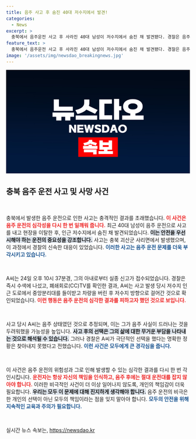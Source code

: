 ```yaml
---
title: 음주 사고 후 숨진 40대 저수지에서 발견!
categories:
  - News
excerpt: >
  충북에서 음주운전 사고 후 사라진 40대 남성이 저수지에서 숨진 채 발견됐다. 경찰은 음주 사실이 밝혀질까 두려워 도주했을 가능성을 조사 중, 극단적 선택은 확인되지 않아 더욱 안타까움을 주고 있다.
feature_text: >
  충북에서 음주운전 사고 후 사라진 40대 남성이 저수지에서 숨진 채 발견됐다. 경찰은 음주 사실이 밝혀질까 두려워 도주했을 가능성을 조사 중, 극단적 선택은 확인되지 않아 더욱 안타까움을 주고 있다.
image: '/assets/img/newsdao_breakingnews.jpg'
---
```


<p><img src="/assets/img/newsdao_breakingnews.jpg" alt="implanttips 속보" /></p>

<h2 data-ke-size="size26">충북 음주 운전 사고 및 사망 사건</h2>

<p data-ke-size="size16">&nbsp;</p>

<p>충북에서 발생한 음주 운전으로 인한 사고는 충격적인 결과를 초래했습니다. <b><span style="color: #ee2323;">이 사건은 음주 운전의 심각성을 다시 한 번 일깨워 줍니다.</span></b> 최근 40대 남성이 음주 운전으로 사고를 내고 현장을 이탈한 후, 인근 저수지에서 숨진 채 발견되었습니다. <b><span style="background-color: #21538527;">이는 안전을 우선시해야 하는 운전의 중요성을 강조합니다.</span></b> 사고는 충북 괴산군 사리면에서 발생했으며, 이 과정에서 경찰의 신속한 대응이 있었습니다. <b><span style="color: #1a5490;">이러한 사고는 음주 운전 문제를 더욱 부각시키고 있습니다.</span></b></p>

<p data-ke-size="size16">&nbsp;</p>

<p>A씨는 24일 오후 10시 37분경, 그의 아내로부터 실종 신고가 접수되었습니다. 경찰은 즉시 수색에 나섰고, 폐쇄회로(CC)TV를 확인한 결과, A씨는 사고 발생 당시 저수지 인근 도로에서 중앙분리대를 들이받고 차량을 버린 후 저수지 방향으로 걸어간 것으로 확인되었습니다. <b><span style="color: #ee2323;">이런 행동은 음주 운전의 심각한 결과를 피하고자 했던 것으로 보입니다.</span></b></p>

<p data-ke-size="size16">&nbsp;</p>

<p>사고 당시 A씨는 음주 상태였던 것으로 추정되며, 이는 그가 음주 사실이 드러나는 것을 두려워했을 가능성을 높입니다. <b><span style="background-color: #21538527;">사고 후의 선택은 그의 삶에 대한 무거운 부담을 나타내는 것으로 해석될 수 있습니다.</span></b> 그러나 경찰은 A씨가 극단적인 선택을 했다는 명확한 정황은 찾아내지 못했다고 전했습니다. <b><span style="color: #1a5490;">이런 사건은 모두에게 큰 경각심을 줍니다.</span></b></p>

<p data-ke-size="size16">&nbsp;</p>

<p>이 사건은 음주 운전의 위험성과 그로 인해 발생할 수 있는 심각한 결과를 다시 한 번 각인시킵니다. <b><span style="color: #ee2323;">운전자는 항상 자신의 책임을 인식하고, 음주 후에는 절대 운전대를 잡지 않아야 합니다.</span></b> 이러한 비극적인 사건이 더 이상 일어나지 않도록, 개인의 책임감이 더욱 필요합니다. <b><span style="background-color: #21538527;">우리는 모두 이 문제에 대해 진지하게 생각해야 합니다.</span></b> 음주 운전의 비극은 한 개인의 선택이 아닌 모두의 책임이라는 점을 잊지 말아야 합니다. <b><span style="color: #1a5490;">모두의 안전을 위해 지속적인 교육과 주의가 필요합니다.</span></b></p>

<p data-ke-size="size16">&nbsp;</p>
실시간 뉴스 속보는, <a href="https://newsdao.kr" rel="dofollow">https://newsdao.kr</a>


